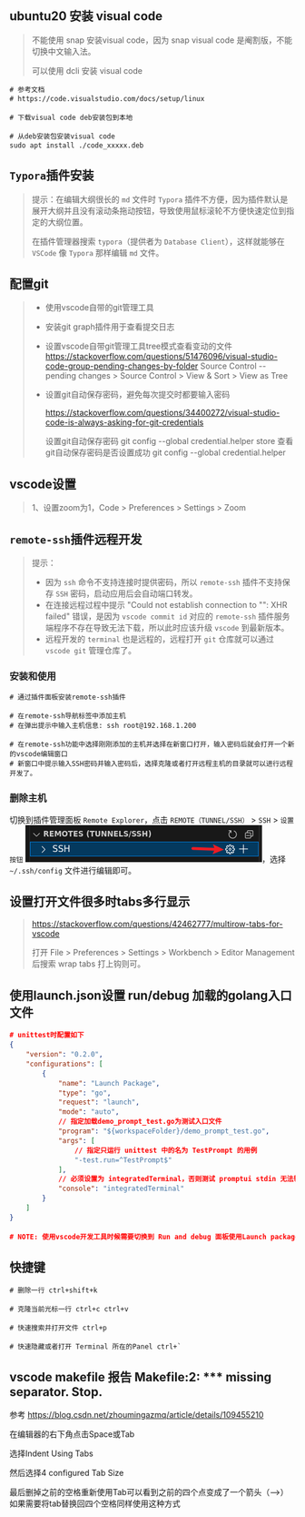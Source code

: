 ## ubuntu20 安装 visual code

> 不能使用 snap 安装visual code，因为 snap visual code 是阉割版，不能切换中文输入法。
>
> 可以使用 dcli 安装 visual code

```shell
# 参考文档
# https://code.visualstudio.com/docs/setup/linux

# 下载visual code deb安装包到本地

# 从deb安装包安装visual code
sudo apt install ./code_xxxxx.deb
```

## `Typora`插件安装

> 提示：在编辑大纲很长的 `md` 文件时 `Typora` 插件不方便，因为插件默认是展开大纲并且没有滚动条拖动按钮，导致使用鼠标滚轮不方便快速定位到指定的大纲位置。
>
> 在插件管理器搜索 `typora`（提供者为 `Database Client`），这样就能够在 `VSCode` 像 `Typora` 那样编辑 `md` 文件。

## 配置git

> - 使用vscode自带的git管理工具
> - 安装git graph插件用于查看提交日志
> - 设置vscode自带git管理工具tree模式查看变动的文件
>   https://stackoverflow.com/questions/51476096/visual-studio-code-group-pending-changes-by-folder
>   Source Control -- pending changes > Source Control > View & Sort > View as Tree
> - 设置git自动保存密码，避免每次提交时都要输入密码
>
>   https://stackoverflow.com/questions/34400272/visual-studio-code-is-always-asking-for-git-credentials
>
>   设置git自动保存密码 git config --global credential.helper store
>   查看git自动保存密码是否设置成功 git config --global credential.helper

## vscode设置

> 1、设置zoom为1，Code > Preferences > Settings > Zoom

## `remote-ssh`插件远程开发

> 提示：
>
> - 因为 `ssh` 命令不支持连接时提供密码，所以 `remote-ssh` 插件不支持保存 `SSH` 密码，启动应用后会自动端口转发。
> - 在连接远程过程中提示 "Could not establish connection to "": XHR failed" 错误，是因为 `vscode commit id` 对应的 `remote-ssh` 插件服务端程序不存在导致无法下载，所以此时应该升级 `vscode` 到最新版本。
> - 远程开发的 `terminal` 也是远程的，远程打开 `git` 仓库就可以通过 `vscode git` 管理仓库了。

### 安装和使用

```shell
# 通过插件面板安装remote-ssh插件

# 在remote-ssh导航标签中添加主机
# 在弹出提示中输入主机信息: ssh root@192.168.1.200

# 在remote-ssh功能中选择刚刚添加的主机并选择在新窗口打开，输入密码后就会打开一个新的vscode编辑窗口
# 新窗口中提示输入SSH密码并输入密码后，选择克隆或者打开远程主机的目录就可以进行远程开发了。
```

### 删除主机

切换到插件管理面板 `Remote Explorer`，点击 `REMOTE（TUNNEL/SSH）` > `SSH` > `设置按钮` ![image-20250904144848760](image-20250904144848760.png)，选择 `~/.ssh/config` 文件进行编辑即可。

## 设置打开文件很多时tabs多行显示

> https://stackoverflow.com/questions/42462777/multirow-tabs-for-vscode
>
> 打开 File > Preferences > Settings > Workbench > Editor Management 后搜索 wrap tabs 打上钩则可。

## 使用launch.json设置 run/debug 加载的golang入口文件

```json
# unittest时配置如下
{
    "version": "0.2.0",
    "configurations": [
        {
            "name": "Launch Package",
            "type": "go",
            "request": "launch",
            "mode": "auto",
            // 指定加载demo_prompt_test.go为测试入口文件
            "program": "${workspaceFolder}/demo_prompt_test.go",
            "args": [
            	// 指定只运行 unittest 中的名为 TestPrompt 的用例
                "-test.run=^TestPrompt$"
            ],
            // 必须设置为 integratedTerminal，否则测试 promptui stdin 无法输入
            "console": "integratedTerminal"
        }
    ]
}

# NOTE: 使用vscode开发工具时候需要切换到 Run and debug 面板使用Launch package调试，不能使用源码测试函数上面的 run test和 debug test功能，因为此功能不能加载 launch.json
```

## 快捷键

```shell
# 删除一行 ctrl+shift+k

# 克隆当前光标一行 ctrl+c ctrl+v

# 快速搜索并打开文件 ctrl+p

# 快速隐藏或者打开 Terminal 所在的Panel ctrl+`
```

## vscode makefile 报告 Makefile:2: *** missing separator.  Stop.

参考
https://blog.csdn.net/zhoumingazmq/article/details/109455210

在编辑器的右下角点击Space或Tab

选择Indent Using Tabs

然后选择4 configured Tab Size

最后删掉之前的空格重新使用Tab可以看到之前的四个点变成了一个箭头（–>）如果需要将tab替换回四个空格同样使用这种方式
